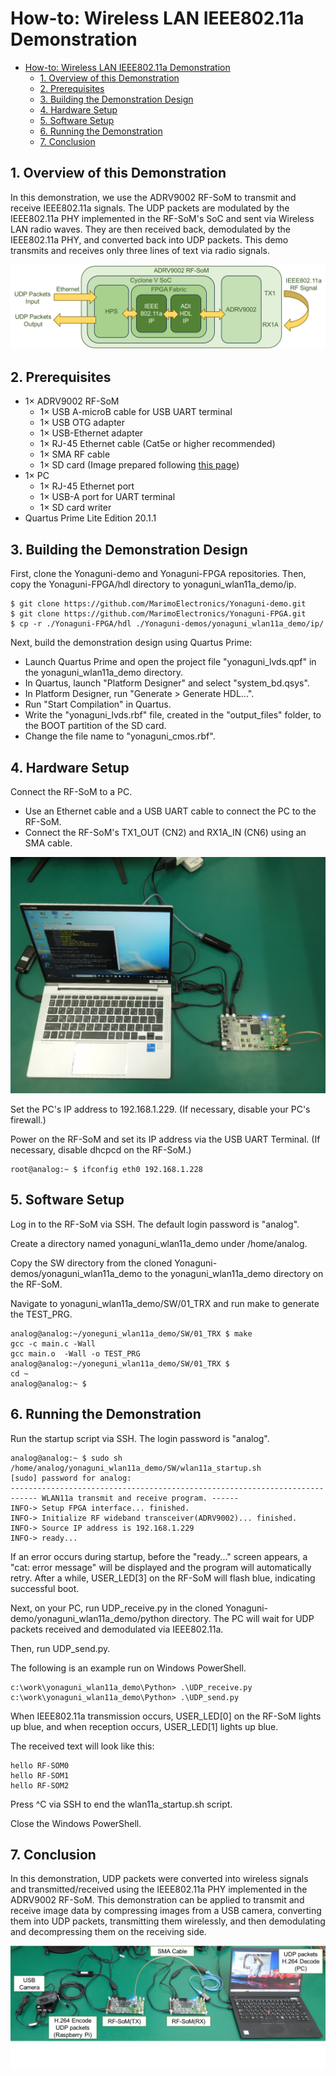 # How-to: Wireless LAN IEEE802.11a Demonstration

- [How-to: Wireless LAN IEEE802.11a Demonstration](#how-to-wireless-lan-ieee80211a-demonstration)
  - [1. Overview of this Demonstration](#1-overview-of-this-demonstration)
  - [2. Prerequisites](#2-prerequisites)
  - [3. Building the Demonstration Design](#3-building-the-demonstration-design)
  - [4. Hardware Setup](#4-hardware-setup)
  - [5. Software Setup](#5-software-setup)
  - [6. Running the Demonstration](#6-running-the-demonstration)
  - [7. Conclusion](#7-conclusion)


## 1. Overview of this Demonstration
In this demonstration, we use the ADRV9002 RF-SoM to transmit and receive IEEE802.11a signals.
The UDP packets are modulated by the IEEE802.11a PHY implemented in the RF-SoM's SoC and sent via Wireless LAN radio waves.
They are then received back, demodulated by the IEEE802.11a PHY, and converted back into UDP packets.
This demo transmits and receives only three lines of text via radio signals.

![Demo Picture1](./img/wlan11a_demo_image.png)


## 2. Prerequisites
  - 1× ADRV9002 RF-SoM
    - 1× USB A-microB cable for USB UART terminal
    - 1× USB OTG adapter
    - 1× USB-Ethernet adapter
    - 1× RJ-45 Ethernet cable (Cat5e or higher recommended)
    - 1× SMA RF cable
    - 1× SD card (Image prepared following [this page](https://github.com/MarimoElectronics/Yonaguni-docs/blob/main/How-toSD.md))
  - 1× PC
    - 1× RJ-45 Ethernet port
    - 1× USB-A port for UART terminal
    - 1× SD card writer
  - Quartus Prime Lite Edition 20.1.1


## 3. Building the Demonstration Design
First, clone the Yonaguni-demo and Yonaguni-FPGA repositories.
Then, copy the Yonaguni-FPGA/hdl directory to yonaguni_wlan11a_demo/ip.

```Shell
$ git clone https://github.com/MarimoElectronics/Yonaguni-demo.git
$ git clone https://github.com/MarimoElectronics/Yonaguni-FPGA.git
$ cp -r ./Yonaguni-FPGA/hdl ./Yonaguni-demos/yonaguni_wlan11a_demo/ip/
```

Next, build the demonstration design using Quartus Prime:
  - Launch Quartus Prime and open the project file "yonaguni_lvds.qpf" in the yonaguni_wlan11a_demo directory.
  - In Quartus, launch "Platform Designer" and select "system_bd.qsys".
  - In Platform Designer, run "Generate > Generate HDL...".
  - Run "Start Compilation" in Quartus.
  - Write the "yonaguni_lvds.rbf" file, created in the "output_files" folder, to the BOOT partition of the SD card.
  - Change the file name to "yonaguni_cmos.rbf".


## 4. Hardware Setup
Connect the RF-SoM to a PC.
  - Use an Ethernet cable and a USB UART cable to connect the PC to the RF-SoM.
  - Connect the RF-SoM's TX1_OUT (CN2) and RX1A_IN (CN6) using an SMA cable.

![Demo Picture2](./img/wlan11a_demo_HWsetup.png)

Set the PC's IP address to 192.168.1.229.
(If necessary, disable your PC's firewall.)

Power on the RF-SoM and set its IP address via the USB UART Terminal.
(If necessary, disable dhcpcd on the RF-SoM.)
```Shell
root@analog:~ $ ifconfig eth0 192.168.1.228
```


## 5. Software Setup
Log in to the RF-SoM via SSH. The default login password is "analog".

Create a directory named yonaguni_wlan11a_demo under /home/analog.

Copy the SW directory from the cloned Yonaguni-demos/yonaguni_wlan11a_demo to the yonaguni_wlan11a_demo directory on the RF-SoM.

Navigate to yonaguni_wlan11a_demo/SW/01_TRX and run make to generate the TEST_PRG.
```Shell
analog@analog:~/yoneguni_wlan11a_demo/SW/01_TRX $ make
gcc -c main.c -Wall
gcc main.o  -Wall -o TEST_PRG
analog@analog:~/yoneguni_wlan11a_demo/SW/01_TRX $
cd ~
analog@analog:~ $
```


## 6. Running the Demonstration
Run the startup script via SSH. The login password is "analog".
```Shell
analog@analog:~ $ sudo sh /home/analog/yonaguni_wlan11a_demo/SW/wlan11a_startup.sh
[sudo] password for analog:
----------------------------------------------------------------------
------ WLAN11a transmit and receive program. ------
INFO-> Setup FPGA interface... finished.
INFO-> Initialize RF wideband transceiver(ADRV9002)... finished.
INFO-> Source IP address is 192.168.1.229
INFO-> ready...
```

If an error occurs during startup, before the "ready..." screen appears, a "cat: error message" will be displayed and the program will automatically retry.
After a while, USER_LED[3] on the RF-SoM will flash blue, indicating successful boot.

Next, on your PC, run UDP_receive.py in the cloned Yonaguni-demo/yonaguni_wlan11a_demo/python directory.
The PC will wait for UDP packets received and demodulated via IEEE802.11a.

Then, run UDP_send.py.

The following is an example run on Windows PowerShell.
```Shell
c:\work\yonaguni_wlan11a_demo\Python> .\UDP_receive.py
c:\work\yonaguni_wlan11a_demo\Python> .\UDP_send.py
```
When IEEE802.11a transmission occurs, USER_LED[0] on the RF-SoM lights up blue, and when reception occurs, USER_LED[1] lights up blue.

The received text will look like this:
```Shell
hello RF-SOM0
hello RF-SOM1
hello RF-SOM2
```

Press ^C via SSH to end the wlan11a_startup.sh script.

Close the Windows PowerShell.


## 7. Conclusion
In this demonstration, UDP packets were converted into wireless signals and transmitted/received using the IEEE802.11a PHY implemented in the ADRV9002 RF-SoM.
This demonstration can be applied to transmit and receive image data by compressing images from a USB camera, converting them into UDP packets, transmitting them wirelessly, and then demodulating and decompressing them on the receiving side.

![Demo Picture3](./img/wlan11a_demo_TRXvideo.png)
